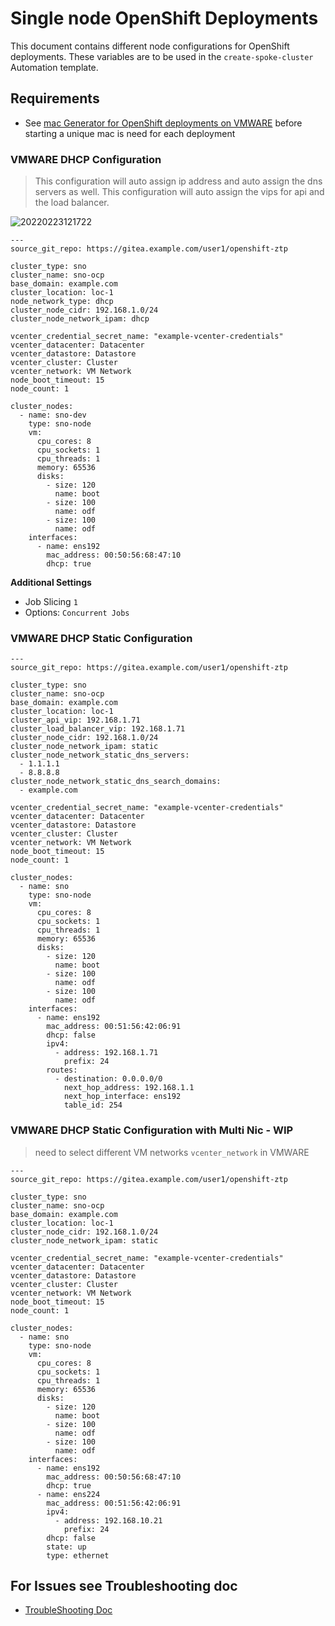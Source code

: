 # Single node OpenShift Deployments
This document contains different node configurations for OpenShift deployments. These variables are to be used in the `create-spoke-cluster` Automation template.

## Requirements
* See [mac Generator for OpenShift deployments on VMWARE](https://gist.github.com/tosin2013/eb9e67ab88da09b9597f1b7760f199c9) before starting a unique mac is need for each deployment

### VMWARE DHCP Configuration 
> This configuration will auto assign ip address and auto assign the dns servers as well. This configuration will auto assign the vips for api and the load balancer. 

![20220223121722](https://i.imgur.com/XLSFgmY.png)
```
---
source_git_repo: https://gitea.example.com/user1/openshift-ztp

cluster_type: sno
cluster_name: sno-ocp
base_domain: example.com
cluster_location: loc-1
node_network_type: dhcp
cluster_node_cidr: 192.168.1.0/24
cluster_node_network_ipam: dhcp

vcenter_credential_secret_name: "example-vcenter-credentials"
vcenter_datacenter: Datacenter
vcenter_datastore: Datastore
vcenter_cluster: Cluster
vcenter_network: VM Network
node_boot_timeout: 15
node_count: 1

cluster_nodes:
  - name: sno-dev
    type: sno-node
    vm:
      cpu_cores: 8
      cpu_sockets: 1
      cpu_threads: 1
      memory: 65536
      disks:
        - size: 120
          name: boot
        - size: 100
          name: odf
        - size: 100
          name: odf
    interfaces:
      - name: ens192
        mac_address: 00:50:56:68:47:10
        dhcp: true
```
**Additional Settings**
* Job Slicing `1`
* Options: `Concurrent Jobs`

### VMWARE DHCP Static Configuration 
```
---
source_git_repo: https://gitea.example.com/user1/openshift-ztp

cluster_type: sno
cluster_name: sno-ocp
base_domain: example.com
cluster_location: loc-1
cluster_api_vip: 192.168.1.71
cluster_load_balancer_vip: 192.168.1.71
cluster_node_cidr: 192.168.1.0/24
cluster_node_network_ipam: static
cluster_node_network_static_dns_servers:
  - 1.1.1.1
  - 8.8.8.8
cluster_node_network_static_dns_search_domains:
  - example.com

vcenter_credential_secret_name: "example-vcenter-credentials"
vcenter_datacenter: Datacenter
vcenter_datastore: Datastore
vcenter_cluster: Cluster
vcenter_network: VM Network
node_boot_timeout: 15
node_count: 1

cluster_nodes:
  - name: sno
    type: sno-node
    vm:
      cpu_cores: 8
      cpu_sockets: 1
      cpu_threads: 1
      memory: 65536
      disks:
        - size: 120
          name: boot
        - size: 100
          name: odf
        - size: 100
          name: odf
    interfaces:
      - name: ens192
        mac_address: 00:51:56:42:06:91
        dhcp: false
        ipv4:
          - address: 192.168.1.71
            prefix: 24
        routes:
          - destination: 0.0.0.0/0
            next_hop_address: 192.168.1.1
            next_hop_interface: ens192
            table_id: 254
```

### VMWARE DHCP Static Configuration with Multi Nic - WIP
> need to select different VM networks `vcenter_network` in VMWARE
```
---
source_git_repo: https://gitea.example.com/user1/openshift-ztp

cluster_type: sno
cluster_name: sno-ocp
base_domain: example.com
cluster_location: loc-1
cluster_node_cidr: 192.168.1.0/24
cluster_node_network_ipam: static

vcenter_credential_secret_name: "example-vcenter-credentials"
vcenter_datacenter: Datacenter
vcenter_datastore: Datastore
vcenter_cluster: Cluster
vcenter_network: VM Network
node_boot_timeout: 15
node_count: 1

cluster_nodes:
  - name: sno
    type: sno-node
    vm:
      cpu_cores: 8
      cpu_sockets: 1
      cpu_threads: 1
      memory: 65536
      disks:
        - size: 120
          name: boot
        - size: 100
          name: odf
        - size: 100
          name: odf
    interfaces:
      - name: ens192
        mac_address: 00:50:56:68:47:10
        dhcp: true
      - name: ens224
        mac_address: 00:51:56:42:06:91
        ipv4:
          - address: 192.168.10.21
            prefix: 24
        dhcp: false
        state: up
        type: ethernet
```

## For Issues see Troubleshooting doc
* [TroubleShooting Doc](troubleshooting.md)
